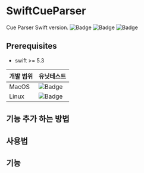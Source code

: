 # SwiftCueParser
Cue Parser Swift version.
![Badge](https://img.shields.io/github/license/Piorosen/SwiftCueSheet)
![Badge](https://img.shields.io/github/v/release/Piorosen/SwiftCueSheet)
![Badge](https://img.shields.io/github/workflow/status/Piorosen/SwiftCueSheet/mac-build)

## Prerequisites
  * swift >= 5.3
  

개발 범위 | 유닛테스트
---|---
MacOS |![Badge](https://img.shields.io/github/workflow/status/Piorosen/SwiftCueSheet/mac-build)
Linux | ![Badge](https://img.shields.io/github/workflow/status/Piorosen/SwiftCueSheet/ubuntu-build)
 
## 기능 추가 하는 방법

## 사용법

## 기능

